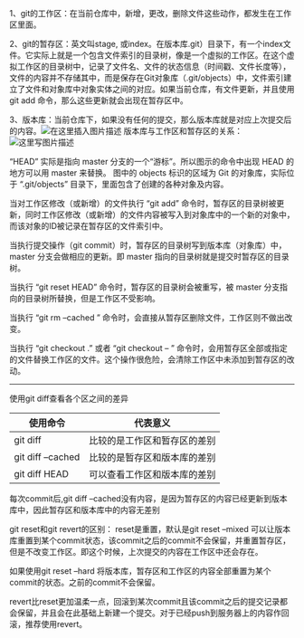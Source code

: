 1、git的工作区：在当前仓库中，新增，更改，删除文件这些动作，都发生在工作区里面。

2、git的暂存区：英文叫stage, 或index。在版本库.git）目录下，有一个index文件。它实际上就是一个包含文件索引的目录树，像是一个虚拟的工作区。在这个虚拟工作区的目录树中，记录了文件名、文件的状态信息（时间戳、文件长度等），文件的内容并不存储其中，而是保存在Git对象库（.git/objects）中，文件索引建立了文件和对象库中对象实体之间的对应。如果当前仓库，有文件更新，并且使用git add 命令，那么这些更新就会出现在暂存区中。

3、版本库：当前仓库下，如果没有任何的提交，那么版本库就是对应上次提交后的内容。![在这里插入图片描述](https://img-blog.csdnimg.cn/20190815220454926.PNG?x-oss-process=image/watermark,type_ZmFuZ3poZW5naGVpdGk,shadow_10,text_aHR0cHM6Ly9ibG9nLmNzZG4ubmV0L3dlaXhpbl80Mzk5MDM2Mw==,size_16,color_FFFFFF,t_70)
版本库与工作区和暂存区的关系：
![这里写图片描述](https://img-blog.csdn.net/20170209165810591?watermark/2/text/aHR0cDovL2Jsb2cuY3Nkbi5uZXQvZHV5aXdlaWxhbg==/font/5a6L5L2T/fontsize/400/fill/I0JBQkFCMA==/dissolve/70/gravity/SouthEast)

“HEAD” 实际是指向 master 分支的一个“游标”。所以图示的命令中出现 HEAD 的地方可以用 master 来替换。
图中的 objects 标识的区域为 Git 的对象库，实际位于 “.git/objects” 目录下，里面包含了创建的各种对象及内容。

当对工作区修改（或新增）的文件执行 “git add” 命令时，暂存区的目录树被更新，同时工作区修改（或新增）的文件内容被写入到对象库中的一个新的对象中，而该对象的ID被记录在暂存区的文件索引中。

当执行提交操作（git commit）时，暂存区的目录树写到版本库（对象库）中，master 分支会做相应的更新。即 master 指向的目录树就是提交时暂存区的目录树。

当执行 “git reset HEAD” 命令时，暂存区的目录树会被重写，被 master 分支指向的目录树所替换，但是工作区不受影响。

当执行 “git rm –cached ” 命令时，会直接从暂存区删除文件，工作区则不做出改变。

当执行 “git checkout .” 或者 “git checkout – ” 命令时，会用暂存区全部或指定的文件替换工作区的文件。这个操作很危险，会清除工作区中未添加到暂存区的改动。

------

使用git diff查看各个区之间的差异

| 使用命令         | 代表意义                     |
| ---------------- | ---------------------------- |
| git diff         | 比较的是工作区和暂存区的差别 |
| git diff –cached | 比较的是暂存区和版本库的差别 |
| git diff HEAD    | 可以查看工作区和版本库的差别 |

每次commit后,git diff –cached没有内容，是因为暂存区的内容已经更新到版本库中，因此暂存区和版本库中的内容无差别

git reset和git revert的区别：
reset是重置，默认是git reset –mixed 可以让版本库重置到某个commit状态，该commit之后的commit不会保留，并重置暂存区，但是不改变工作区。即这个时候，上次提交的内容在工作区中还会存在。

如果使用git reset –hard 将版本库，暂存区和工作区的内容全部重置为某个commit的状态。之前的commit不会保留。

revert比reset更加温柔一点，回滚到某次commit且该commit之后的提交记录都会保留，并且会在此基础上新建一个提交。对于已经push到服务器上的内容作回滚，推荐使用revert。